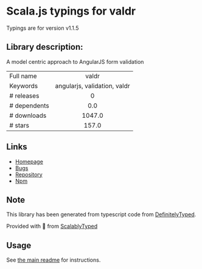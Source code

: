 
# Scala.js typings for valdr

Typings are for version v1.1.5

## Library description:
A model centric approach to AngularJS form validation

|                    |                 |
| ------------------ | :-------------: |
| Full name          | valdr |
| Keywords           | angularjs, validation, valdr |
| # releases         | 0 |
| # dependents       | 0.0 |
| # downloads        | 1047.0 |
| # stars            | 157.0 |

## Links
- [Homepage](https://github.com/netceteragroup/valdr)
- [Bugs](https://github.com/netceteragroup/valdr/issues)
- [Repository](https://github.com/netceteragroup/valdr)
- [Npm](https://www.npmjs.com/package/valdr)
    


## Note
This library has been generated from typescript code from [DefinitelyTyped](https://definitelytyped.org).

Provided with :purple_heart: from [ScalablyTyped](https://github.com/oyvindberg/ScalablyTyped)

## Usage
See [the main readme](../../readme.md) for instructions.


